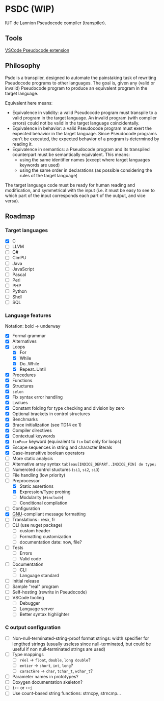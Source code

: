 # PSDC (WIP)

IUT de Lannion Pseudocode compiler (transpiler).

## Tools

[VSCode Pseudocode extension](https://marketplace.visualstudio.com/items?itemName=NoanPerrot.pseudocode)

## Philosophy

Psdc is a transpiler, designed to automate the painstaking task of rewriting Pseudocode programs to other languages. The goal is, given any (valid or invalid) Pseudocode program to produce an equivalent program in the target language.

Equivalent here means:

- Equivalence in validity: a valid Pseudocode program must transpile to a valid program in the target language. An invalid program (with compiler errors) could not be valid in the target language coincidentally.
- Equivalence in behavior: a valid Pseudocode program must exert the expected behavior in the target language. Since Pseudocode programs can't be executed, the expected behavior of a program is determined by reading it.
- Equivalence in semantics: a Pseudocode program and its transpiled counterpart must be semantically equivalent. This means:
    - using the same identifier names (except where target languages keywords are used)
    - using the same order in declarations (as possible considering the rules of the target language)

The target language code must be ready for human reading and modification, and symmetrical with the input (i.e. it must be easy to see to which part of the input corresponds each part of the output, and vice versa).

## Roadmap

### Target languages

- [x] C
- [ ] LLVM
- [ ] C#
- [ ] CimPU
- [ ] Java
- [ ] JavaScript
- [ ] Pascal
- [ ] Perl
- [ ] PHP
- [ ] Python
- [ ] Shell
- [ ] SQL

### Language features

Notation: bold &rarr; underway

- [x] Formal grammar
- [x] Alternatives
- [x] Loops
    - [x] For
    - [x] While
    - [x] Do..While
    - [x] Repeat..Until
- [x] Procedures
- [x] Functions
- [x] Structures
- [x] `selon`
- [x] Fix syntax error handling
- [x] Lvalues
- [x] Constant folding for type checking and division by zero
- [x] Optional brackets in control structures
- [x] Benchmarks
- [x] Brace initialization (see TD14 ex 1)
- [x] Compiler directives
- [x] Contextual keywords
- [x] `finPour` keyword (equivalent to `fin` but only for loops)
- [x] Escape sequences in string and character literals
- [x] Case-insensitive boolean operators
- [ ] More static analysis
- [ ] Alternative array syntax `tableau[INDICE_DEPART..INDICE_FIN] de type;`
- [ ] Numeroted control stuctures (`si1`, `si2`, `si3`)
- [ ] File handling (low priority)
- [ ] Preprocessor
    - [x] Static assertions
    - [x] Expression/Type probing
    - [ ] Modularity (`#include`)
    - [ ] Conditional compilation
- [ ] Configuration
- [x] [GNU](https://www.gnu.org/prep/standards/standards.html#Errors)-compliant message formatting
- [ ] Translations : resx, fr
- [ ] CLI (use nuget package)
    - [ ] custom header
    - [ ] Formatting customization
    - [ ] documentation date: now, file?
- [ ] Tests
    - [ ] Errors
    - [ ] Valid code
- [ ] Documentation
    - [ ] CLI
    - [ ] Language standard
- [ ] Initial release
- [ ] Sample "real" program
- [ ] Self-hosting (rewrite in Pseudocode)
- [ ] VSCode tooling
    - [ ] Debugger
    - [ ] Language server
    - [ ] Better syntax highlighter

### C output configuration

- [ ] Non-null-terminated-string-proof format strings: width specifier for lengthed strings (usually useless since null-terminated, but could be useful if non null-terminated strings are used)
- [ ] Type mappings
    - [ ] `réel` &rarr; `float`, `double`, `long double`?
    - [ ] `entier` &rarr; `short`, `int`, `long`?
    - [ ] `caractère` &rarr; `char`, `tchar_t`, `wchar_t`?
- [ ] Parameter names in prototypes?
- [ ] Doxygen documentation skeleton?
- [ ] `i++` or `++i`
- [ ] Use count-based string functions: strncpy, strncmp...
